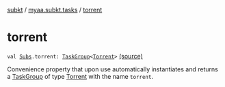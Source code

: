 [subkt](../index.md) / [myaa.subkt.tasks](index.md) / [torrent](./torrent.md)

# torrent

`val `[`Subs`](-subs/index.md)`.torrent: `[`TaskGroup`](-task-group/index.md)`<`[`Torrent`](-torrent/index.md)`>` [(source)](https://github.com/Myaamori/SubKt/blob/master/src/main/kotlin/myaa/subkt/tasks/tasks.kt#L2123)

Convenience property that upon use automatically instantiates and returns a
[TaskGroup](-task-group/index.md) of type [Torrent](-torrent/index.md) with the name `torrent`.

